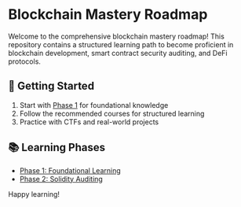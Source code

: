 # Blockchain Mastery Roadmap

Welcome to the comprehensive blockchain mastery roadmap! This repository contains a structured learning path to become proficient in blockchain development, smart contract security auditing, and DeFi protocols.

## 🚀 Getting Started
1. Start with [Phase 1](Phase1_Foundational_Learning.md) for foundational knowledge
2. Follow the recommended courses for structured learning
3. Practice with CTFs and real-world projects

## 📚 Learning Phases
- [Phase 1: Foundational Learning](Phase1_Foundational_Learning.md)
- [Phase 2: Solidity Auditing](Phase2_Auditing_DeFi.md)



Happy learning!